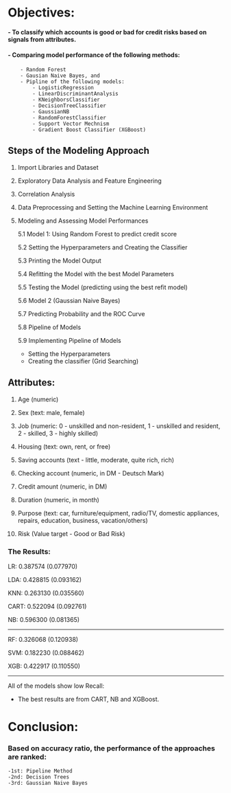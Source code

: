 # Objectives: 

#### - To classify which accounts is good or bad for credit risks based on signals from attributes.

#### - Comparing model performance of the following methods:
        - Random Forest
        - Gausian Naive Bayes, and
        - Pipline of the following models:
            - LogisticRegression
            - LinearDiscriminantAnalysis
            - KNeighborsClassifier
            - DecisionTreeClassifier
            - GaussianNB
            - RandomForestClassifier
            - Support Vector Mechnism
            - Gradient Boost Classifier (XGBoost)
## Steps of the Modeling Approach

1. Import Libraries and Dataset
2. Exploratory Data Analysis and Feature Engineering
3. Correlation Analysis
4. Data Preprocessing and Setting the Machine Learning Environment
5. Modeling and Assessing Model Performances

    5.1 Model 1: Using Random Forest to predict credit score
    
    5.2 Setting the Hyperparameters and Creating the Classifier

    5.3 Printing the Model Output

    5.4 Refitting the Model with the best Model Parameters

    5.5 Testing the Model (predicting using the best refit model)

    5.6 Model 2 (Gaussian Naive Bayes)

    5.7 Predicting Probability and the ROC Curve

    5.8 Pipeline of Models

    5.9 Implementing Pipeline of Models

    - Setting the Hyperparameters
    - Creating the classifier (Grid Searching)
## Attributes:

1. Age (numeric)

2. Sex (text: male, female)

3. Job (numeric: 0 - unskilled and non-resident, 1 - unskilled and resident, 2 - skilled, 3 - highly skilled)

4. Housing (text: own, rent, or free)

4. Saving accounts (text - little, moderate, quite rich, rich)

6. Checking account (numeric, in DM - Deutsch Mark)

7. Credit amount (numeric, in DM)

8. Duration (numeric, in month)

9. Purpose (text: car, furniture/equipment, radio/TV, domestic appliances, repairs, education, business, vacation/others)

10. Risk (Value target - Good or Bad Risk)


### The Results: 
    
LR: 0.387574 (0.077970)

LDA: 0.428815 (0.093162)

KNN: 0.263130 (0.035560)

CART: 0.522094 (0.092761)

NB: 0.596300 (0.081365)

*************************
RF: 0.326068 (0.120938)

SVM: 0.182230 (0.088462)

XGB: 0.422917 (0.110550)
    
***********************
All of the models show low Recall:

- The best results are from CART, NB and XGBoost.

# Conclusion:

### Based on accuracy ratio, the performance of the approaches are ranked:
    
    -1st: Pipeline Method
    -2nd: Decision Trees
    -3rd: Gaussian Naive Bayes
